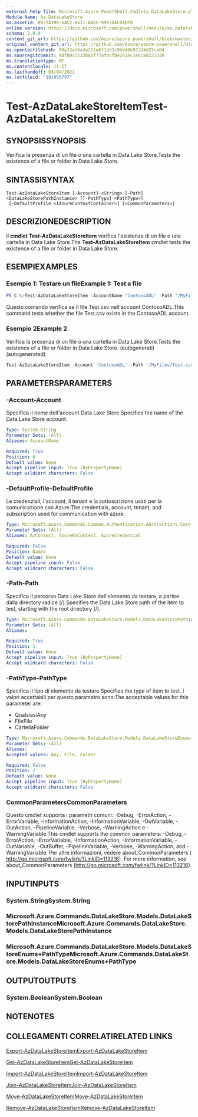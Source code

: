 ```yaml
---
external help file: Microsoft.Azure.PowerShell.Cmdlets.DataLakeStore.dll-Help.xml
Module Name: Az.DataLakeStore
ms.assetid: 0937A390-6AC2-4611-AA6C-99936AC0ABFD
online version: https://docs.microsoft.com/powershell/module/az.datalakestore/test-azdatalakestoreitem
schema: 2.0.0
content_git_url: https://github.com/Azure/azure-powershell/blob/master/src/DataLakeStore/DataLakeStore/help/Test-AzDataLakeStoreItem.md
original_content_git_url: https://github.com/Azure/azure-powershell/blob/master/src/DataLakeStore/DataLakeStore/help/Test-AzDataLakeStoreItem.md
ms.openlocfilehash: 99e22ad6a3e251e6f1dd3c9b848b97324d25ca04
ms.sourcegitcommit: 4dfb0cc533b83f77afdcfbe2618c1e6c8d221330
ms.translationtype: MT
ms.contentlocale: it-IT
ms.lasthandoff: 03/04/2021
ms.locfileid: "101958797"
---
```

# <span data-ttu-id="1ac4c-101">Test-AzDataLakeStoreItem</span><span class="sxs-lookup"><span data-stu-id="1ac4c-101">Test-AzDataLakeStoreItem</span></span>

## <span data-ttu-id="1ac4c-102">SYNOPSIS</span><span class="sxs-lookup"><span data-stu-id="1ac4c-102">SYNOPSIS</span></span>
<span data-ttu-id="1ac4c-103">Verifica la presenza di un file o una cartella in Data Lake Store.</span><span class="sxs-lookup"><span data-stu-id="1ac4c-103">Tests the existence of a file or folder in Data Lake Store.</span></span>

## <span data-ttu-id="1ac4c-104">SINTASSI</span><span class="sxs-lookup"><span data-stu-id="1ac4c-104">SYNTAX</span></span>

```
Test-AzDataLakeStoreItem [-Account] <String> [-Path] <DataLakeStorePathInstance> [[-PathType] <PathType>]
 [-DefaultProfile <IAzureContextContainer>] [<CommonParameters>]
```

## <span data-ttu-id="1ac4c-105">DESCRIZIONE</span><span class="sxs-lookup"><span data-stu-id="1ac4c-105">DESCRIPTION</span></span>
<span data-ttu-id="1ac4c-106">Il **cmdlet Test-AzDataLakeStoreItem** verifica l'esistenza di un file o una cartella in Data Lake Store.</span><span class="sxs-lookup"><span data-stu-id="1ac4c-106">The **Test-AzDataLakeStoreItem** cmdlet tests the existence of a file or folder in Data Lake Store.</span></span>

## <span data-ttu-id="1ac4c-107">ESEMPI</span><span class="sxs-lookup"><span data-stu-id="1ac4c-107">EXAMPLES</span></span>

### <span data-ttu-id="1ac4c-108">Esempio 1: Testare un file</span><span class="sxs-lookup"><span data-stu-id="1ac4c-108">Example 1: Test a file</span></span>
```powershell
PS C:\>Test-AzDataLakeStoreItem -AccountName "ContosoADL" -Path "/MyFiles/Test.csv"
```

<span data-ttu-id="1ac4c-109">Questo comando verifica se il file Test.csv nell'account ContosoADL.</span><span class="sxs-lookup"><span data-stu-id="1ac4c-109">This command tests whether the file Test.csv exists in the ContosoADL account.</span></span>

### <span data-ttu-id="1ac4c-110">Esempio 2</span><span class="sxs-lookup"><span data-stu-id="1ac4c-110">Example 2</span></span>

<span data-ttu-id="1ac4c-111">Verifica la presenza di un file o una cartella in Data Lake Store.</span><span class="sxs-lookup"><span data-stu-id="1ac4c-111">Tests the existence of a file or folder in Data Lake Store.</span></span> <span data-ttu-id="1ac4c-112">(autogenerati)</span><span class="sxs-lookup"><span data-stu-id="1ac4c-112">(autogenerated)</span></span>

<!-- Aladdin Generated Example -->
```powershell
Test-AzDataLakeStoreItem -Account 'ContosoADL' -Path '/MyFiles/Test.csv' -PathType Any
```

## <span data-ttu-id="1ac4c-113">PARAMETERS</span><span class="sxs-lookup"><span data-stu-id="1ac4c-113">PARAMETERS</span></span>

### <span data-ttu-id="1ac4c-114">-Account</span><span class="sxs-lookup"><span data-stu-id="1ac4c-114">-Account</span></span>
<span data-ttu-id="1ac4c-115">Specifica il nome dell'account Data Lake Store.</span><span class="sxs-lookup"><span data-stu-id="1ac4c-115">Specifies the name of the Data Lake Store account.</span></span>

```yaml
Type: System.String
Parameter Sets: (All)
Aliases: AccountName

Required: True
Position: 0
Default value: None
Accept pipeline input: True (ByPropertyName)
Accept wildcard characters: False
```

### <span data-ttu-id="1ac4c-116">-DefaultProfile</span><span class="sxs-lookup"><span data-stu-id="1ac4c-116">-DefaultProfile</span></span>
<span data-ttu-id="1ac4c-117">Le credenziali, l'account, il tenant e la sottoscrizione usati per la comunicazione con Azure.</span><span class="sxs-lookup"><span data-stu-id="1ac4c-117">The credentials, account, tenant, and subscription used for communication with azure.</span></span>

```yaml
Type: Microsoft.Azure.Commands.Common.Authentication.Abstractions.Core.IAzureContextContainer
Parameter Sets: (All)
Aliases: AzContext, AzureRmContext, AzureCredential

Required: False
Position: Named
Default value: None
Accept pipeline input: False
Accept wildcard characters: False
```

### <span data-ttu-id="1ac4c-118">-Path</span><span class="sxs-lookup"><span data-stu-id="1ac4c-118">-Path</span></span>
<span data-ttu-id="1ac4c-119">Specifica il percorso Data Lake Store dell'elemento da testare, a partire dalla directory radice (/).</span><span class="sxs-lookup"><span data-stu-id="1ac4c-119">Specifies the Data Lake Store path of the item to test, starting with the root directory (/).</span></span>

```yaml
Type: Microsoft.Azure.Commands.DataLakeStore.Models.DataLakeStorePathInstance
Parameter Sets: (All)
Aliases:

Required: True
Position: 1
Default value: None
Accept pipeline input: True (ByPropertyName)
Accept wildcard characters: False
```

### <span data-ttu-id="1ac4c-120">-PathType</span><span class="sxs-lookup"><span data-stu-id="1ac4c-120">-PathType</span></span>
<span data-ttu-id="1ac4c-121">Specifica il tipo di elemento da testare.</span><span class="sxs-lookup"><span data-stu-id="1ac4c-121">Specifies the type of item to test.</span></span>
<span data-ttu-id="1ac4c-122">I valori accettabili per questo parametro sono:</span><span class="sxs-lookup"><span data-stu-id="1ac4c-122">The acceptable values for this parameter are:</span></span>
- <span data-ttu-id="1ac4c-123">Qualsiasi</span><span class="sxs-lookup"><span data-stu-id="1ac4c-123">Any</span></span> 
- <span data-ttu-id="1ac4c-124">File</span><span class="sxs-lookup"><span data-stu-id="1ac4c-124">File</span></span> 
- <span data-ttu-id="1ac4c-125">Cartella</span><span class="sxs-lookup"><span data-stu-id="1ac4c-125">Folder</span></span>

```yaml
Type: Microsoft.Azure.Commands.DataLakeStore.Models.DataLakeStoreEnums+PathType
Parameter Sets: (All)
Aliases:
Accepted values: Any, File, Folder

Required: False
Position: 2
Default value: None
Accept pipeline input: True (ByPropertyName)
Accept wildcard characters: False
```

### <span data-ttu-id="1ac4c-126">CommonParameters</span><span class="sxs-lookup"><span data-stu-id="1ac4c-126">CommonParameters</span></span>
<span data-ttu-id="1ac4c-127">Questo cmdlet supporta i parametri comuni: -Debug, -ErrorAction, -ErrorVariable, -InformationAction, -InformationVariable, -OutVariable, -OutAction, -PipelineVariable, -Verbose, -WarningAction e -WarningVariable.</span><span class="sxs-lookup"><span data-stu-id="1ac4c-127">This cmdlet supports the common parameters: -Debug, -ErrorAction, -ErrorVariable, -InformationAction, -InformationVariable, -OutVariable, -OutBuffer, -PipelineVariable, -Verbose, -WarningAction, and -WarningVariable.</span></span> <span data-ttu-id="1ac4c-128">Per altre informazioni, vedere about_CommonParameters ( http://go.microsoft.com/fwlink/?LinkID=113216) .</span><span class="sxs-lookup"><span data-stu-id="1ac4c-128">For more information, see about_CommonParameters (http://go.microsoft.com/fwlink/?LinkID=113216).</span></span>

## <span data-ttu-id="1ac4c-129">INPUT</span><span class="sxs-lookup"><span data-stu-id="1ac4c-129">INPUTS</span></span>

### <span data-ttu-id="1ac4c-130">System.String</span><span class="sxs-lookup"><span data-stu-id="1ac4c-130">System.String</span></span>

### <span data-ttu-id="1ac4c-131">Microsoft.Azure.Commands.DataLakeStore.Models.DataLakeStorePathInstance</span><span class="sxs-lookup"><span data-stu-id="1ac4c-131">Microsoft.Azure.Commands.DataLakeStore.Models.DataLakeStorePathInstance</span></span>

### <span data-ttu-id="1ac4c-132">Microsoft.Azure.Commands.DataLakeStore.Models.DataLakeStoreEnums+PathType</span><span class="sxs-lookup"><span data-stu-id="1ac4c-132">Microsoft.Azure.Commands.DataLakeStore.Models.DataLakeStoreEnums+PathType</span></span>

## <span data-ttu-id="1ac4c-133">OUTPUT</span><span class="sxs-lookup"><span data-stu-id="1ac4c-133">OUTPUTS</span></span>

### <span data-ttu-id="1ac4c-134">System.Boolean</span><span class="sxs-lookup"><span data-stu-id="1ac4c-134">System.Boolean</span></span>

## <span data-ttu-id="1ac4c-135">NOTE</span><span class="sxs-lookup"><span data-stu-id="1ac4c-135">NOTES</span></span>

## <span data-ttu-id="1ac4c-136">COLLEGAMENTI CORRELATI</span><span class="sxs-lookup"><span data-stu-id="1ac4c-136">RELATED LINKS</span></span>

[<span data-ttu-id="1ac4c-137">Export-AzDataLakeStoreItem</span><span class="sxs-lookup"><span data-stu-id="1ac4c-137">Export-AzDataLakeStoreItem</span></span>](./Export-AzDataLakeStoreItem.md)

[<span data-ttu-id="1ac4c-138">Get-AzDataLakeStoreItem</span><span class="sxs-lookup"><span data-stu-id="1ac4c-138">Get-AzDataLakeStoreItem</span></span>](./Get-AzDataLakeStoreItem.md)

[<span data-ttu-id="1ac4c-139">Import-AzDataLakeStoreItem</span><span class="sxs-lookup"><span data-stu-id="1ac4c-139">Import-AzDataLakeStoreItem</span></span>](./Import-AzDataLakeStoreItem.md)

[<span data-ttu-id="1ac4c-140">Join-AzDataLakeStoreItem</span><span class="sxs-lookup"><span data-stu-id="1ac4c-140">Join-AzDataLakeStoreItem</span></span>](./Join-AzDataLakeStoreItem.md)

[<span data-ttu-id="1ac4c-141">Move-AzDataLakeStoreItem</span><span class="sxs-lookup"><span data-stu-id="1ac4c-141">Move-AzDataLakeStoreItem</span></span>](./Move-AzDataLakeStoreItem.md)

[<span data-ttu-id="1ac4c-142">Remove-AzDataLakeStoreItem</span><span class="sxs-lookup"><span data-stu-id="1ac4c-142">Remove-AzDataLakeStoreItem</span></span>](./Remove-AzDataLakeStoreItem.md)


